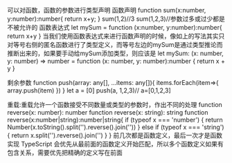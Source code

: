 可以对函数，函数的参数进行类型声明
函数声明
function sum(x:number, y:number):number{
return x+y;
}
sum(1,2)//3
sum(1,2,3)//参数过多或过少都是不被允许的
函数表达式
let mySum = function (x:number, y:number):number{
return x+y
}
当我们使用函数表达式来进行函数声明的时候，像如上的写法其实只对等号右侧的匿名函数进行了类型定义，而等号左边的mySum是通过类型推论而推断出来的，如果要手动给mySum添加类型，则应该是
let mySum: (x: number, y: number) => number = function (x: number, y: number):number {
    return x + y
}

剩余参数
function push(array: any[], ...items: any[]){
items.forEach(item=>{
array.push(item)
})
}
let a = [0]
push(a, 1,2,3)// a=[0,1,2,3]

重载:重载允许一个函数接受不同数量或类型的参数时，作出不同的处理
function reverse(x: number): number
function reverse(x: string): string
function reverse(x:number|string):number|string{
if (typeof x === 'number') {
        return Number(x.toString().split('').reverse().join(''))
} else if (typeof x === 'string') {
        return x.split('').reverse().join('')
}
}
前几次都是函数定义，最后一次才是函数实现
TypeScript 会优先从最前面的函数定义开始匹配，所以多个函数定义如果有包含关系，需要优先把精确的定义写在前面